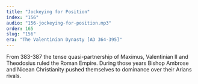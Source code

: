 ```yaml
---
title: "Jockeying for Position"
index: "156"
audio: "156-jockeying-for-position.mp3"
order: 165
slug: "156"
era: "The Valentinian Dynasty [AD 364-395]"
---
```


From 383-387 the tense quasi-partnership of Maximus, Valentinian II and Theodosius ruled the Roman Empire. During those years Bishop Ambrose and Nicean Christianity pushed themselves to dominance over their Arians rivals.


